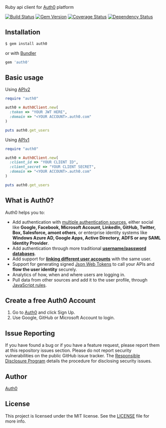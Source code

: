 Ruby api client for [Auth0](https://auth0.com) platform

[![Build Status](https://travis-ci.org/auth0/ruby-auth0.svg?branch=master)](https://travis-ci.org/auth0/ruby-auth0)
[![Gem Version](https://badge.fury.io/rb/auth0.svg)](http://badge.fury.io/rb/auth0)
[![Coverage Status](https://coveralls.io/repos/auth0/ruby-auth0/badge.svg?branch=master)](https://coveralls.io/r/auth0/ruby-auth0?branch=master)
[![Dependency Status](https://gemnasium.com/auth0/ruby-auth0.svg)](https://gemnasium.com/auth0/ruby-auth0)

## Installation

``` bash
$ gem install auth0
```

or with [Bundler](http://bundler.io)

```ruby
gem 'auth0'
```

## Basic usage

Using [APIv2](https://auth0.com/docs/api/v2)

```ruby
require "auth0"

auth0 = Auth0Client.new(
  :token => "YOUR JWT HERE",
  :domain => "<YOUR ACCOUNT>.auth0.com"
)

puts auth0.get_users
```

Using [APIv1](https://auth0.com/docs/api/v1)

```ruby
require "auth0"

auth0 = Auth0Client.new(
  :client_id => "YOUR CLIENT ID",
  :client_secret => "YOUR CLIENT SECRET",
  :domain => "<YOUR ACCOUNT>.auth0.com"
)

puts auth0.get_users
```

## What is Auth0?

Auth0 helps you to:

* Add authentication with [multiple authentication sources](https://docs.auth0.com/identityproviders), either social like **Google, Facebook, Microsoft Account, LinkedIn, GitHub, Twitter, Box, Salesforce, amont others**, or enterprise identity systems like **Windows Azure AD, Google Apps, Active Directory, ADFS or any SAML Identity Provider**.
* Add authentication through more traditional **[username/password databases](https://docs.auth0.com/mysql-connection-tutorial)**.
* Add support for **[linking different user accounts](https://docs.auth0.com/link-accounts)** with the same user.
* Support for generating signed [Json Web Tokens](https://docs.auth0.com/jwt) to call your APIs and **flow the user identity** securely.
* Analytics of how, when and where users are logging in.
* Pull data from other sources and add it to the user profile, through [JavaScript rules](https://docs.auth0.com/rules).

## Create a free Auth0 Account

1. Go to [Auth0](https://auth0.com) and click Sign Up.
2. Use Google, GitHub or Microsoft Account to login.

## Issue Reporting

If you have found a bug or if you have a feature request, please report them at this repository issues section. Please do not report security vulnerabilities on the public GitHub issue tracker. The [Responsible Disclosure Program](https://auth0.com/whitehat) details the procedure for disclosing security issues.

## Author

[Auth0](https://auth0.com)

## License

This project is licensed under the MIT license. See the [LICENSE](LICENSE) file for more info.
